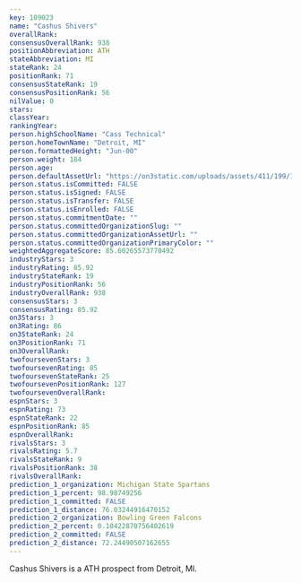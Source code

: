 ```yaml
---
key: 109023
name: "Cashus Shivers"
overallRank: 
consensusOverallRank: 938
positionAbbreviation: ATH
stateAbbreviation: MI
stateRank: 24
positionRank: 71
consensusStateRank: 19
consensusPositionRank: 56
nilValue: 0
stars: 
classYear: 
rankingYear: 
person.highSchoolName: "Cass Technical"
person.homeTownName: "Detroit, MI"
person.formattedHeight: "Jun-00"
person.weight: 184
person.age: 
person.defaultAssetUrl: "https://on3static.com/uploads/assets/411/199/199411.jpg"
person.status.isCommitted: FALSE
person.status.isSigned: FALSE
person.status.isTransfer: FALSE
person.status.isEnrolled: FALSE
person.status.commitmentDate: ""
person.status.committedOrganizationSlug: ""
person.status.committedOrganizationAssetUrl: ""
person.status.committedOrganizationPrimaryColor: ""
weightedAggregateScore: 85.60265573770492
industryStars: 3
industryRating: 85.92
industryStateRank: 19
industryPositionRank: 56
industryOverallRank: 938
consensusStars: 3
consensusRating: 85.92
on3Stars: 3
on3Rating: 86
on3StateRank: 24
on3PositionRank: 71
on3OverallRank: 
twofoursevenStars: 3
twofoursevenRating: 85
twofoursevenStateRank: 25
twofoursevenPositionRank: 127
twofoursevenOverallRank: 
espnStars: 3
espnRating: 73
espnStateRank: 22
espnPositionRank: 85
espnOverallRank: 
rivalsStars: 3
rivalsRating: 5.7
rivalsStateRank: 9
rivalsPositionRank: 38
rivalsOverallRank: 
prediction_1_organization: Michigan State Spartans
prediction_1_percent: 98.98749256
prediction_1_committed: FALSE
prediction_1_distance: 76.03244916470152
prediction_2_organization: Bowling Green Falcons
prediction_2_percent: 0.10422870756402619
prediction_2_committed: FALSE
prediction_2_distance: 72.24490507162655
---
```

Cashus Shivers is a ATH prospect from Detroit, MI.